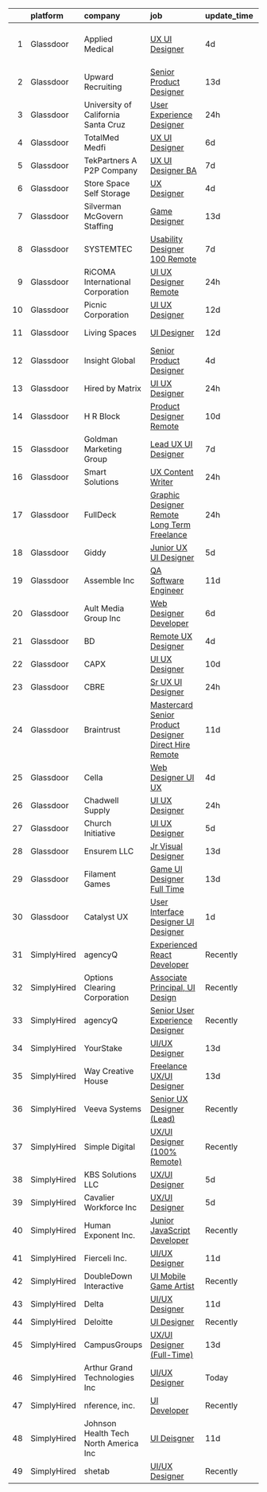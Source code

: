 

|    | platform    | company                               | job                                                                                                                                                                                                                                                                                                                                                                                                                                                                                                                                                                                                                                                                                                                                                                                                                                                                                                                                                                                                                                                                                                                                                                                                                                                                                                                                                                                                   | update_time   | location                   |
|---:|:------------|:--------------------------------------|:------------------------------------------------------------------------------------------------------------------------------------------------------------------------------------------------------------------------------------------------------------------------------------------------------------------------------------------------------------------------------------------------------------------------------------------------------------------------------------------------------------------------------------------------------------------------------------------------------------------------------------------------------------------------------------------------------------------------------------------------------------------------------------------------------------------------------------------------------------------------------------------------------------------------------------------------------------------------------------------------------------------------------------------------------------------------------------------------------------------------------------------------------------------------------------------------------------------------------------------------------------------------------------------------------------------------------------------------------------------------------------------------------|:--------------|:---------------------------|
|  1 | Glassdoor   | Applied Medical                       | [UX UI Designer](https://www.glassdoor.com/partner/jobListing.htm?pos=121&ao=1110586&s=58&guid=00000181d24a68b38fecedc48fc8cc40&src=GD_JOB_AD&t=SR&vt=w&ea=1&cs=1_cba8c682&cb=1657090501138&jobListingId=1007977674494&cpc=D2F1DE17EE1F43B9&jrtk=3-0-1g794kq6ojfmh801-1g794kq78ghrc800-8c0117d7f3eb2182--6NYlbfkN0BIC_5kcTbvtVm0sIRMvbKnENZ774lmUhEY4ff4HxBjcpgve5IKWy4GYjWVvscQ0_2xAmVFAfNzojdB2OFjMe-3sxSYiXeCTV3x_oBcYk8DXJ__XA0UNHVTdstSCnhgZdtScbAyiElF1hao5wDpCmrrYqEYpXN6Eqsc3cBN_BdYzXYEBgW7PfxKEuOKlIeOb7k54gvjAc3AwYAnAH5q3Ba6kUEZ9NN_OUrHt_S4c07sW0GDGM0X5pW-5BPLTojVdmGYut5FWlKdzHW2CzUKE3qQUzDYDSFEJGUsMsNaxkFZ3Xm1g33R809G4SSS2RN4FO8QteinKNCHGUPxcpSz8unDZZHrkIB7xQTXJ2nfiy27a0nL0K_ICDSkX18O0idl-8ycN2NkKADxhEvup9e10yGmqM14xch1vAOTQIpmtKuj8Z6KJjZ-WLc1PnkwvlDHWDC58cYiP-u7gzyvyzDDfQkUlnj-7m8RKzoL4uNuxZ6zJ7LaGI0uYNXwIqrxsIgX1po%3D)                                                                                                                                                                                                                                                                                                                                                                                                                                                                                                                                               | 4d            | Rancho Santa Margarita, CA |
|  2 | Glassdoor   | Upward Recruiting                     | [Senior Product Designer](https://www.glassdoor.com/partner/jobListing.htm?pos=127&ao=1110586&s=58&guid=00000181d24a68b38fecedc48fc8cc40&src=GD_JOB_AD&t=SR&vt=w&ea=1&cs=1_deef9263&cb=1657090501139&jobListingId=1007957335049&cpc=BAB9AA3F436D8911&jrtk=3-0-1g794kq6ojfmh801-1g794kq78ghrc800-d2f8c9a9109df5ad--6NYlbfkN0AidUSRNV9rRsvjB-hla2-M6noU9NQEWrNRu24BG_GTkgY11wtowUbLL5bfm0DhT02MCMjPxoKuMjMgu4_VLaKVclJEGZ-SSOaJg0ranhNOpehU7m9Qyp8df2g16TgdwsnEiqKVAmr3f2Al8a4IuHQm5RvICUrinAyNt0_vrPDXpO9tpPqywUhxCGjwodH_x_6n-sUfLkmNd2Xq96shIdCeSLH2AoUfBrB7rin2JeDbdn3ukAdOZK9PmrmdVkit6IX5hlYa5SsVoU-DGJh_h1kyU3x7HHdvCxNKUI5M-L4SotAKRv8qVCcoYpk9j5Egmm8fQC69Jtb1t9oXEITzVoU1lLcdRKgNg7GLgI03ZR2fymNKeBM43XQIWcsAIFR70K8tI-8ueW_PNPcaJFKMg0w2PlQM8Nu85mKTJaZzoW5ddA4nfDxMWh1I_49-DbJVxaDG3d1jU4Vdy7Ac3aeuSczmFFZwzdYg-nyVtZ_Yc0k-c5Xwhc4p7zU828hmo9i-vvc%3D)                                                                                                                                                                                                                                                                                                                                                                                                                                                                                                                                      | 13d           | Remote                     |
|  3 | Glassdoor   | University of California Santa Cruz   | [User Experience Designer](https://www.glassdoor.com/partner/jobListing.htm?pos=120&ao=1110586&s=58&guid=00000181d24a68b38fecedc48fc8cc40&src=GD_JOB_AD&t=SR&vt=w&cs=1_6bc5778b&cb=1657090501138&jobListingId=1007985524260&cpc=155EB9D5185558AF&jrtk=3-0-1g794kq6ojfmh801-1g794kq78ghrc800-9927f5298c5f04f7--6NYlbfkN0CMMrwQCTGqxDMwPsqy_tpyMCXYMRX0KWyeG_5gagirn_ch_t82F2TU66-soOaKcFPruJa75UV0J8wGUo3s5oz7jiMZrwqWYMKweBO3SvkhBZDzpyKlJh_pAWa3qI6_Uanc93qGRx8lr3Iju_xg0STCwwypQWaHN8wZ5ek8fmYbjMMK5AXKtD1aJFz1QtjGiZlYNhHTpGobl7Jj8b50bnOvPzvvzPd08vswL213r2EZ24b_Z0zbt3wMKPx20kuvv82UJKQOGa4wJGShvu2VsLWMgfj7Ec0XY2dSRG-1OPsrgteME5xUrWAQ5xHOklKik4CVLI2qQ7CMiB8l2FdTevej3QIrEUAihQklZEnRFD1crqc_S6hgAAZaoT3s0chj_qasCo-NvbyjSkLZMxUrdEt-PrnHSLpKCFBbTm3dnBh6BI1vgzhzfiUHUY8IGeF0BYtBS3dfZcVtGQ%3D%3D)                                                                                                                                                                                                                                                                                                                                                                                                                                                                                                                                                                                            | 24h           | Santa Cruz, CA             |
|  4 | Glassdoor   | TotalMed Medfi                        | [UX UI Designer](https://www.glassdoor.com/partner/jobListing.htm?pos=122&ao=1110586&s=58&guid=00000181d24a68b38fecedc48fc8cc40&src=GD_JOB_AD&t=SR&vt=w&ea=1&cs=1_b179ad15&cb=1657090501139&jobListingId=1007971019876&cpc=444700D72F2ECBCE&jrtk=3-0-1g794kq6ojfmh801-1g794kq78ghrc800-332daacb35f33b5f--6NYlbfkN0CAbsJB8bju6vp3YzCtcC1o6rQ0eFO1yXn-OHpoI-lP0FbhGo1vkKkLqKGddYwf9QOmZ8oadE7U52OoJBRq8PUudydTnUMS40PKdu3QYExmGGYE7f9GcqYabrKpng0_69P9YXPd3U26IQ7awkKhLscp2FL8E2xrFtVXhO2m2oxHYpR9efqd997AhbNa-y6ouY0HrkMSP08UDogos6Eh6gdw_-o8FoRiZt7bUkEuTSzZlgL9njyCylN66-4cj1T7qTa7dJhUwE_1SXnH8X6Be6TsB29Ol-kkuLdgG9PQ5zdu4bRLXvEGtIeVfvddTubzHednrGCSMPpL7JH0kA9Z94rxh4KgKpx40vy60bBAWaS2DNRrX9dGNMitCkEM_4Eyzax_GW9ARXGUMS7mUx9jbErigDUsqtzkAXQXI-re2FSc0wJHc4exGFnenuY9qhhnNxSI9xTkj4_UFmWGnKRKL1HJeegu1uSDh8MttZg-7RYZeBix73FStmFFl6kD4991yvA%3D)                                                                                                                                                                                                                                                                                                                                                                                                                                                                                                                                               | 6d            | Remote                     |
|  5 | Glassdoor   | TekPartners  A P2P Company            | [UX UI Designer   BA](https://www.glassdoor.com/partner/jobListing.htm?pos=114&ao=1110586&s=58&guid=00000181d24a68b38fecedc48fc8cc40&src=GD_JOB_AD&t=SR&vt=w&cs=1_d08b27f0&cb=1657090501137&jobListingId=1007969782438&cpc=5C70DC7FEE0D01B1&jrtk=3-0-1g794kq6ojfmh801-1g794kq78ghrc800-3c73c52c3c9d1282--6NYlbfkN0CHpOIvs3qZo8sagDiUAvu-_P6y0GixwKP-GGMf9GPFgSJVyD2MhSflgp2YKPjroEFJharFx8uLVFB6FoNwNTiC56gg-CLzh7V7-xSgojA3RqQ1CdeCQqEFFO7kWNppGryEwSOjrvYYRxq-WW_cxrMJy42NSXJL2ZCkvjUDKcbrMpEsJKGqVeC50F0HfFQSkk19BMy8YOme-V5oPXkAlJtdwi4dj1J1zwHTh71UfGBaJWLPI9zyQb1ZHju-rlDdJavB6ihXGbMKdtWg8cgI-BenXfkwccJYhmEvwt3ubNRLPCSIr7PnJwMXNDY3PcMMORvIvHijeApM9tyUOBRnLQQj1UilUv0J53gcUKtyY_Ijzwgfqzin0Rklei9c6HXhnwtjKYRB1cenPt6jPnaLugazDbI4KaAjV3rSzHxrJA6K-gbJF5HHGkoxVaitpkZwO_ysiNTnSedsm6xFaZweDrfg1MCsYd1MUCpmEG0JXeWWDQlS9ikCeXmvMduMemvqsKkURMLbvmF-nVzXNxfHO3NLOp9ld5qtcZeaNuEG5N5FCpRk0Q8TJDb1e6f8UP8JFwju0StHz47Fh-b2n4BmMDqtNRgat_Lvr1-YjMXA1ZYAT-h_9iVMZNIroiaylz4TwUxRaP4B-QTGDCvhNEQzcAKCM2gWPDH86HXB_BoK5hoPNTB8UmDAtPvvVVVfCX2qdNlBIvMfEKujpev0TypexW_MlyjMaQQywp2SWgOAICqkfPGzklNyWPCT_VroNCBQqvCRCtGozviYw3QopSk1nGFPNlhJE0bcXeCuz6vrMuhxKc75tNeOtEMlux09jek6ZiVD2JOIFL9QGv5nymfEzPEC_xGr4gxx_nLvjn0926a5PDPQFSW6DJjcMAvcItJ_tRg%3D)                                                                                                                                               | 7d            | Remote                     |
|  6 | Glassdoor   | Store Space Self Storage              | [UX Designer](https://www.glassdoor.com/partner/jobListing.htm?pos=115&ao=1110586&s=58&guid=00000181d24a68b38fecedc48fc8cc40&src=GD_JOB_AD&t=SR&vt=w&ea=1&cs=1_f12f332f&cb=1657090501138&jobListingId=1007977330789&cpc=AF02A54CD0F60729&jrtk=3-0-1g794kq6ojfmh801-1g794kq78ghrc800-212c481a13b17b52--6NYlbfkN0BFxqR-p7LLJSJ2TUJoGYyzGoLW3CoVn22hHDMnxLob4QfKKKmjbZ-EFtxGh_5dOuNeExx9vxLXUGizo5DBniebGxL1r_O7CiyNooHHy3vlDmjBSXoZyG-aX7eQepaG_BwIzVy8Ity1no8eVReNyvibVfvykFXgT3tTJ6UWEJvaSWMzjXBBLLos06qcBvO1HBMZXgmYueYrOTaQ6a7cDeD2ywsAVBx3O6RIk2AsqoAv-MpfIhWCKdHsw6yoj_UOP4ZKBgwEYZpGwaWBe2e2Ib_tYEbTyKGVHbU8oPKI_j21PoXYQnR9Sg-HQLYpAa8dCeJZPqQeZeDT-Qb7kLbcO7sVefLBmL5UA7t4gziiYQlC20__QF689Iw4EnkB1_UwjVsy9GnmpJgDzS2RygtdcbG0i0gkS9CkuFTowgWQRdFiMtpjq497EbqazqafXwAxaG_OA_wYfBz-q3oIrSBps7faZQuI-UcUEDN0JQvJoi-qO2w-Xx_WEQlat0VVBFN8z9c4g9JA71-AdsR7uhrO9KeK1aiUSyYv6CMDIEowrO026mXC4B5tKRS4ZlS5k7_dmHvKX7drdkju4689ElBI2xOYy2USPpSqoIcXjY24RzrlFg%3D%3D)                                                                                                                                                                                                                                                                                                                                                                                                                                    | 4d            | Remote                     |
|  7 | Glassdoor   | Silverman McGovern Staffing           | [Game Designer](https://www.glassdoor.com/partner/jobListing.htm?pos=112&ao=1110586&s=58&guid=00000181d24a68b38fecedc48fc8cc40&src=GD_JOB_AD&t=SR&vt=w&ea=1&cs=1_6d164eb5&cb=1657090501137&jobListingId=1007957290539&cpc=BFE8C4BF51BDD557&jrtk=3-0-1g794kq6ojfmh801-1g794kq78ghrc800-89b269772a073bc3--6NYlbfkN0Dwa6funn_zBmfmtIHdm8fVkKK5B_TJItnddu1qKbLcVKNtQnq6u1eV-3UF40GEJPcjT4xrmkgORxJTT1tfw2atO4f4SboBnuv-924LXl9FaKEVyMzdkNQJXntVqrwATgc5sSvVqsA5dDPSX4T3Onjywb--ej_SpUW57z4Uf5yfFSU75oWrDYCGzgFkIRaZ2LBs5_De5VQ3KczkEFAQvSg9i1M0JcmTpCNzG6HEtDml8ewPi7vUl6ZlCnT6GvsmxA6d0sH36OmZE2MXd94y84C-66HIEk6S7_AOODJnt-vTtE0OJHNpemtuBQ9Ba5NvcejHWBh53u0c_BiMVnsbF0oG1jygPaLKv3ON0h7BbNEjdTku-Vr2jo63xEVMsFxFcbnrfEXES99RAoXGz8h6neu2rKT7kEWDU6c5aHJS0KKVmjUfYssUjpfZWCMZ3bMiiNpd77qU0pkO_zl_dkyVNCbgonkzAzVyyIrPf8gHSpI4HneBovnF40LJ7ruRLswXH3U%3D)                                                                                                                                                                                                                                                                                                                                                                                                                                                                                                                                                | 13d           | Providence, RI             |
|  8 | Glassdoor   | SYSTEMTEC                             | [Usability Designer  100  Remote](https://www.glassdoor.com/partner/jobListing.htm?pos=108&ao=1110586&s=58&guid=00000181d24a68b38fecedc48fc8cc40&src=GD_JOB_AD&t=SR&vt=w&ea=1&cs=1_5c5d8aab&cb=1657090501137&jobListingId=1007968462140&cpc=1160948BCBA38B5B&jrtk=3-0-1g794kq6ojfmh801-1g794kq78ghrc800-43a64dd75996b5d8--6NYlbfkN0CNeHUGD7Ue-b3jekiDNDEjo8IY_lj4hSgB0hvmEtWZMBpDCaCGlbtOmcLf53Zw-H1Oje8HhXAn8kFjzwygBoOoZ8EpapSyvyXR-Ta2Utnch6IHyNQw18Y0IyhHBSc0QRINySbpznNxcvOLd3alSgQCsSUhNCMeQdAyjHhcaiS9WSmJ5xzeISMp3_EUf41PMW32eQD58p3-u08n6yai2gxOy-Vm53jzFzMy6dg-yJqEybKm7qDBu2FLSW5f7QpO-abAuFnZZFHhMx0XN_euxLJiZQYUMItxB-wXLC0Q7t-1cV-LdUg-XFihg1P04GyLe0TBTiul1keyw7anYQqUbjaDuHZixWD-lnnWxGp6_hPMQC5F8SwGHcM5AQI5-FSu4fQ2U-xVs77dVH_5ssCHW7xryG9WbVkUcnTn1crIx1iDoBTQt2IublvfFcTvOunkQq3gwi0WkB7quMN4bjm4NNnfCFMV72OlhUidMd7z2qizm8eI1hfTyOkVKcpGxK8-j99-Ym_C-YjrdVrg6vN2gwDf)                                                                                                                                                                                                                                                                                                                                                                                                                                                                                                            | 7d            | Remote                     |
|  9 | Glassdoor   | RiCOMA International Corporation      | [UI UX Designer  Remote ](https://www.glassdoor.com/partner/jobListing.htm?pos=105&ao=1110586&s=58&guid=00000181d24a68b38fecedc48fc8cc40&src=GD_JOB_AD&t=SR&vt=w&ea=1&cs=1_e8c13b93&cb=1657090501136&jobListingId=1007984920748&cpc=C891152315FA1AD8&jrtk=3-0-1g794kq6ojfmh801-1g794kq78ghrc800-dc2928b4a16af733--6NYlbfkN0DAwgduWqBP7ymGN-lTADpinz2i-23XbRAyg5ywqS-MDSdSZv42Efqfz62hB7LeuastXfJJ0EUMkc_m40At7Gngl5Ip-dihpo8QOAk_VsKU0xPOrLWdjOnNxQdZlZlSdkntJ47M66dPWJRD9ZsK43X3Gs9_pDYDPsMGXPEMloRvZLMxPAZF33-BYAcLMCutwKXqZxL2NtM04ODTtS03oXafwHxDyF4IuR50L3qZ81T5shxL8MN5ijmPhJspl1-EY9P5KV4c8nydixtEbcwJXej-h_ZqWSM2z4mwdieOrnsrtCIiZcXNerrENYjatqKaCg9BfVUmd3gLozKUbgnzLbSkO2jJO_5Bc9HJ85iMC4PtK2Sj_m5srn7wSeGb-pa4Yoxs0jnQBOscRLuN67IAz0YpifgRjGMULpppNFAreT8qCMIcPMxW7GvV63m_1b_Ovi5hRqXKoOivJgBwWO1rzfrhpyrw6AWkolnjwQVs_KflwafVpYjVf-QphFhxdnJJd7wnd5hIk27lOA%3D%3D)                                                                                                                                                                                                                                                                                                                                                                                                                                                                                                                        | 24h           | Remote                     |
| 10 | Glassdoor   | Picnic Corporation                    | [UI UX Designer](https://www.glassdoor.com/partner/jobListing.htm?pos=104&ao=1110586&s=58&guid=00000181d24a68b38fecedc48fc8cc40&src=GD_JOB_AD&t=SR&vt=w&cs=1_1e8102a8&cb=1657090501136&jobListingId=1007959855137&cpc=81AAE51C33FDE227&jrtk=3-0-1g794kq6ojfmh801-1g794kq78ghrc800-56d71957f64b4f26--6NYlbfkN0AZhccrYCUSJlZEde1UnGXnwlG1V9FU8luw-eezWnVYrwkZU9Nn3vDPLiBGdKfRfOKqHoH9lNromLxpJWxz1HCnkCbTKREXczUIw_WJJAFekORbwSnros2KrSQTa6eBeFZB4cuIIu-WAB3SvjdzxzFl2gZrXlqeow6F15u3zaXViiRXiPRmPKqvbum348EPulUblIaC0s5oIq-rDHGT6qEbk7qCgmlpACXaZjkQaauBu4UrLIugxG14AIU-JpDgb4zEeLNPXH5SG6BUXBA75mIjT5JUP81T8sv-aEnwxMwAcL2dZN52_VmKi2g6l9A5Q_Rq9BX_a0YN0YnCg9v3cCbxnri1IlWpov3ehgO1JZ1zcM8TC8V2WrQoKWo5dM2mf5zJBrU6FVsJ6oohHKu9w00lxInpFlVDU3ptLcuaNp0IV8kPepTm5cPC0T638rY3GgE%3D)                                                                                                                                                                                                                                                                                                                                                                                                                                                                                                                                                                                                                    | 12d           | Washington, DC             |
| 11 | Glassdoor   | Living Spaces                         | [UI Designer](https://www.glassdoor.com/partner/jobListing.htm?pos=116&ao=1110586&s=58&guid=00000181d24a68b38fecedc48fc8cc40&src=GD_JOB_AD&t=SR&vt=w&cs=1_23cef67b&cb=1657090501138&jobListingId=1007959995717&cpc=1D891ED3EFC3904E&jrtk=3-0-1g794kq6ojfmh801-1g794kq78ghrc800-785d0d09871f116a--6NYlbfkN0BCErBklGPwVdmEBWKJvGOx97ULaje17ViBys7QDBnJ36oFFJ4rVS9Av86F4bdEHgt1ndoW2mOMH60Egjhi6ztXgCDdvYEu4D4xSpAGWIwtQMcFo8woT1qEvNlJj307i95BZnZLujGiMrr3_E1Wt06Ma-oU6AbZA17QsKJKH6ev2xYVQcObenyLgkTtKTrHwA7zzxSXXXFzvN0ckrM2kqGKxhzLGHRw5uLfJyUdDugEnPHQ0QRvI9c8zJ-okeiEIvcGpjL4uOSoZwsakqKJ97dzgjkVEMmfvf3UCoIPtk7HItNkIgl-BOH2YlF9jvx_Az94tSmA9sFHtmy2SB_eXG9nBzNlXxBqvGF8iptXo0ZxKSCP0mxn0nIvBqK8Vjlar9xIkyu0es3qLRtbLmaOff_EgHZJKpvzis33zHOPokVCCvRlzPubnlXr9b2sqIsPnttS1FgfE_S4N5AtceoDpA1Lw2bIBnGDW-O0pHtZOjrt3hQM4HuaqwxnIxHBsuHL_ptRUb6PM0z7UVLzkNysPB_ILpq5-ymV9_muMy_osqeg1sCd5BbJeMWUEk18vwPksVw%3D)                                                                                                                                                                                                                                                                                                                                                                                                                                                                                       | 12d           | La Mirada, CA              |
| 12 | Glassdoor   | Insight Global                        | [Senior Product Designer](https://www.glassdoor.com/partner/jobListing.htm?pos=129&ao=1110586&s=58&guid=00000181d24a68b38fecedc48fc8cc40&src=GD_JOB_AD&t=SR&vt=w&ea=1&cs=1_403d49e1&cb=1657090501139&jobListingId=1007977617355&cpc=AC285F3A3ECA6BB0&jrtk=3-0-1g794kq6ojfmh801-1g794kq78ghrc800-9281db9a4c4157c1--6NYlbfkN0BKkHZu3wF05EeDimN_p6sYpKCMArvwa95YdH7UpkaBCrPfJYfKKujSsTaa748NZ06Sk4zpLW0u-Unf6Vz9W40jIugxeTP4JIWDZJqzPTY9IL3IbzwCdWluWN2UvPmlQXCDxiA89xUg5NS9d7LJFmr4AgJ4S30DXSwoGM5_Ae6KXYhj_QZDTfLU3Q6I-nOrS-55QouuMSXUYe_BknsB2NGeQiiwjneA41cfu-BkcZYggD7RQn6UqI--s6PUOT_9CPekVKkZNewujPtfHB1sAuWhh_1dmHxQoohpulzqSwgaZwranbS74h0BDy1CSOcsOiWLvg6HavExHwllePsqAR6kH1Wrt6h2zLD1dctPRpJ8npBKVBcN3XIuVcV2l7XbSQfbnevyGfWhW9irFZiumlnP26uLm_YD609texi-ho9-ieS2GEnZjbMHc9PiZ4_qqr5vRtrHtcpRfO4WZ5mwir-EOgDyAhD371EuK-TnxfxnakEyY6IiT5oJhhQkMWrQapWk2qJbAEqjyg%3D%3D)                                                                                                                                                                                                                                                                                                                                                                                                                                                                                                                        | 4d            | Remote                     |
| 13 | Glassdoor   | Hired by Matrix                       | [UI UX Designer](https://www.glassdoor.com/partner/jobListing.htm?pos=125&ao=1110586&s=58&guid=00000181d24a68b38fecedc48fc8cc40&src=GD_JOB_AD&t=SR&vt=w&ea=1&cs=1_0fd2c87f&cb=1657090501139&jobListingId=1007986043541&cpc=26740BCDE5E48596&jrtk=3-0-1g794kq6ojfmh801-1g794kq78ghrc800-f20d6aa0e051c45f--6NYlbfkN0Ay3KKNjEjIQLzYNrflX5rgo4dHizqVuZJtpWFnF4V68qZX4QnNMBMN-2REr4LWw1EUsf5r01C9TczGCpg0x0SYmULDbRUglG8EfeRtnWUlYDFcgWK3LwjthDDa8sFyjjHdbjamhTOhVNcOq_EuFbbq7ZZZAtftayj4x9siKIYpnCw8gTKUzS6rQjcDEpUIduDdL860--WcSykK2VaZI__C3lj-o71Sbhyy9iW4wwb8wJpS04YzbVgFdeSj-Io3kGKSRWeXl5oStvf7JecbwX96V7RcobqIK0QYxtGs9aYGqJeiOVF0HCuTFLidOUjeN2i5gwohkY6mxzok_xAagHoVr_ibHt9kJCVOvVxL06EE63IopeliQCtE4rFRn4QMPWUJCMq-yteYbGV7a5R5EpYfQuAfM53Khd6NENzLpOKWME1zFQuJuoFlr8rkR1g378MwnyM3UDn2z9p_YtLVys3DTKbnwsw4hwALU0rLccCzbFA_pidCNNcMpr82gO2qlKo5R5DmJ5AFu9ESPJ1CEHkehg90hq1oG6HQn4P5NuFBNQ-eko3KLEC1dxGTF2wvE34rBMB9gtoHEZ8xR2RFP-8IAcVO9vaAkaPzaIs0K-2usSMhX8rDiTWSQl7jTHKGrR7QOlvBfvYpqfh651k0EJABBziFsJ0dlWWG6pJWWWUshKZTyefzRUVFWD3qdsHHn5w5HdBuz92bBX3d-tDyfaHhwLdHBUlQTmrKrWHW4__3RF9QS64Y0qy2Jwuj26Ce-Im52v5MVkfJee-0SiL9qYO-Ki0b_-yb__ALvq-91gzs1P7VCq_2SQzTQbbkLfdZs2BpxaSf5N_IthkbBoVfBIRwj3jQL4ldH2mXfQVkXlSBpw6kTJwtkMufgAYJ3UTyuBu4E0CvvN2N_GuD91LSeY-aD3IOMfYuOppvoQhElC5SYwIi4dfGo2lRAtcQfLd3WbI5g3ygEIVohm3NSp-99IXIIvwPbaOqEwMUFLqciMJvp-Rmlk8WtdhQLYL-myO37V0xNyJxXJzOXg%3D%3D) | 24h           | Parsippany, NJ             |
| 14 | Glassdoor   | H R Block                             | [Product Designer   Remote](https://www.glassdoor.com/partner/jobListing.htm?pos=119&ao=1110586&s=58&guid=00000181d24a68b38fecedc48fc8cc40&src=GD_JOB_AD&t=SR&vt=w&cs=1_9e8294ed&cb=1657090501138&jobListingId=1007963513379&cpc=A0637F14311B9419&jrtk=3-0-1g794kq6ojfmh801-1g794kq78ghrc800-9835024ccb1a2828--6NYlbfkN0AmRM9TLIWujWtyM10GxzqDwJeak_1D0spxSJxSFCj5FL6e2eRrgA2xD1fYB9P3zjF-L9aP6J6cidJS-FOQGvFJCw3bYZ65App2cqcd9fd3VHroDBnYI1iEqr2I6DFXvfOFp7_w0Zl-rN3nxXPdfGyjovdBrIMmJNdxRmWJawMVSm-A0e3ZEvoh0x8CyJfO0H1yjaIQI8iqEVpFnGy9uBXanr5P-eItI0OaCXp8YStasKP-lxuhJ6uGolDwLFu_B_qT385ur7Hk0B59SGr7q4OKRjPOnAVVdbkqhg9q5TcwS5ULv89FvY8F-1PY_Yuf8atmbpArHCLt3UsZMAMrdpbWxPZblh4khveIYPuLJsHciissjBUCqdd6bkVdldbLpovs-kpPbfIi_jKYB3lf6s05SZldESx0BRg9_ThjA37nzOXWmXAt4rvTE4X75y-htzrzr2Rwqzc1FylnkYnQ8SkGy0cKHxMfaKAcse2mv_3lNGtGR5ZRiLz9y7-6dBGjwBGA19nnSSTjkKp7lWHDQPR4kaFapsa5IDI%3D)                                                                                                                                                                                                                                                                                                                                                                                                                                                                                                         | 10d           | Kansas City, MO            |
| 15 | Glassdoor   | Goldman Marketing Group               | [Lead UX UI Designer](https://www.glassdoor.com/partner/jobListing.htm?pos=113&ao=1110586&s=58&guid=00000181d24a68b38fecedc48fc8cc40&src=GD_JOB_AD&t=SR&vt=w&ea=1&cs=1_79af9b6a&cb=1657090501137&jobListingId=1007968694169&cpc=C5F9C09AE97B3D2F&jrtk=3-0-1g794kq6ojfmh801-1g794kq78ghrc800-ed39e5cb66d0579b--6NYlbfkN0B1w8muV8A9cvDTzqoyr_MWtTsRMujq0huF_5gRApYs43I5VFbGWaYrifpeMpIJ-I6Tf1hQAemMJDUahITFIcNcKrZJhEFta5i1UuaYYtfJoGbWYn-cgbjdRpbPJdCOm3haoNo9LxXBRYSw28PE1w5k3DnpU_alh7FgIUjBkwVbK2CEP1qvjt96GCSFxuasirwL3DXJIbmYcyjHPfzH0O5ab9RfwYOHWRy-cRQ3j76Mobi6Kw_DzOrAUlFhT2jiSYjIkG9rnu1w111f2Myb6QMmODpO6CwUZNnWtSD5DoJcvig7EXYqiKHEZK1A70uxLKOc2tY0uekPELongowwKWFNXdkuX5wc-XrdkdhbZ4FJN9GOQzgaWtU9y7RaYlMCUy6c0dkOnDKIDzKTcZZzhO9nSPXvcmzPQfAEtKm0LlxWpv9Uo2lB9UM9aiEkIjh2Hs6PgXQrECS_bGmr29F0T4VwJnCEQi4_OLSz7Ji_kLw9trrFom--nV6530kMk7uV1ow%3D)                                                                                                                                                                                                                                                                                                                                                                                                                                                                                                                                          | 7d            | Remote                     |
| 16 | Glassdoor   | Smart Solutions                       | [UX Content Writer](https://www.glassdoor.com/partner/jobListing.htm?pos=123&ao=1110586&s=58&guid=00000181d24a68b38fecedc48fc8cc40&src=GD_JOB_AD&t=SR&vt=w&ea=1&cs=1_361a7f1e&cb=1657090501139&jobListingId=1007985303688&cpc=E521981D00147CE2&jrtk=3-0-1g794kq6ojfmh801-1g794kq78ghrc800-6c74c9860330bfab--6NYlbfkN0BH9T6U-_vSfchgrYHLARkcfiHI5fvIyVtlewxL6U1gJ0K1aXlbJyoCiYhH9XVwN134Iw6JYW1xQWRzcdv4E78JPWPam2yOuDDTM8uFfZFU_hCjhEBsy_GNaplGa-86AETz0yr0vjsYq2ZkUf4yguQa-kqdKuPZiNfT_tfrda9hwQ09h-Ms9jo8BDc3GhqRUTUlhtLu_SJZnq86NhH-ck9DmOaohMK8MBsSPjTNevgt6bFFW2GJr0P5CCMEqc1N8zy9YHp5gqdPOEdJWK75ICo9C-dH5SW5R02ijJqux1IePV96Gho1NPDIAh7B_kc28QV3Yl_T4J4-OdD6_FtZgjRrA-YJ7YdjI1rWr1_SYt1awjuCK2q4CyXtWdyKe1WxJ95pb9rt7PcvskVhGUpnOqqLXivVk-wsKOkTPRbV47M1VF5cBVelg6WvJGNQKmRWtCkNq3uMcZiejGQUKmoyhMTalzP_Q8Few0EB1PAnpNWvjUyrzIs466fX2ZOIaDSTdQmK3Fxl2wCbqA%3D%3D)                                                                                                                                                                                                                                                                                                                                                                                                                                                                                                                              | 24h           | Remote                     |
| 17 | Glassdoor   | FullDeck                              | [Graphic Designer  Remote Long Term Freelance](https://www.glassdoor.com/partner/jobListing.htm?pos=106&ao=1110586&s=58&guid=00000181d24a68b38fecedc48fc8cc40&src=GD_JOB_AD&t=SR&vt=w&cs=1_412336c0&cb=1657090501136&jobListingId=1007985524257&cpc=0F120DD93C91FC85&jrtk=3-0-1g794kq6ojfmh801-1g794kq78ghrc800-ec5815ab69487466--6NYlbfkN0AyLYn6e4nOsln60gailr5YF6DJD2ie_1ebCPdPTsHIrVzbdEm4_QsKTicBcCO4vXS6EqSwXEPklQtHpFFvAFNOT4PjzDenJ-RzohhW08CnLvjZyVotIXi_QmJgd5eJxnHEYOiOPB40AHUU7_iqX68R8mS1y29mejBPAVQocaesjg5nh7nM2b6JzDrPhJXHXnqeV1RZ4isdJEKxQsBcBru9zDdgQT_zuLbW0exfqnQ83V0UBmB3iEDR0dmUzvCbQrz14Fk_MH3bdIUPn940OXyOtBdxgH7kAtRIkNaXsmtKGevxqICBGgJcOSN1Z1PZ0pIIyIovqFUpJvrZeiwK1yV4nzJgR6DgT35zJUKLXv9N_aqoGDOOt9U1MNuhVyGwJ-iooq6Qd3DwH0e1l2w86ZzK9pzcDeREx1XFZE-u0ssDAnwDIE23ComHL5qkx-x_5CakSiIAHvpwOITz9GZlA2a0oL8_JJRbmOQ%3D)                                                                                                                                                                                                                                                                                                                                                                                                                                                                                                                                                      | 24h           | Los Angeles, CA            |
| 18 | Glassdoor   | Giddy                                 | [Junior UX UI Designer](https://www.glassdoor.com/partner/jobListing.htm?pos=111&ao=1110586&s=58&guid=00000181d24a68b38fecedc48fc8cc40&src=GD_JOB_AD&t=SR&vt=w&ea=1&cs=1_e961c113&cb=1657090501137&jobListingId=1007974416848&cpc=A8EA696C92E7776B&jrtk=3-0-1g794kq6ojfmh801-1g794kq78ghrc800-37bef5c72a8bb29e--6NYlbfkN0Cd5ZvLdai7cR0fypH5_WiGezUQesq24dbKuF0ly35ya5O8NkFj-qrj8XZyDksVYBFPi_n_eZVQdNqys6-ufGkme5U0mHjLoNCIGy5tKdpSldeK6Go227e9-x-9F5fOrRO6dNEhYIFrR0VzmZG6K2cQQy5ahzthntg1IFxfrDsFIsjYWARHQx30jxQVeeoH4QpWtoyfqtv7jpNflGKPqnJ2qKyHulmDLrFSJ7Rcf5pNx9nccPUDjfhYSQ30-sU5pjKBH8-WZ3TIaEB7jy9B5Id4tu_zG0l5dKjMv8rvVJRfbhX9kdLYy-cw2RnIKrOpqPrmJY8BVp3KpmGud4cooUlJdlIhCIMvGkxTAS6VCKmJT5kmtjxcYdilooZTYZYXWmrwNFC-yQ7xgqyWnqICyIFeqOnOjOxVGflzn_w4ARXdXCs3EoVSsg7RopQ9rzdJ_asUjKqu-vqI_NShvGEyyYAL9ZxXBLaDL1LSKZVvemhy4d0A17G_hfbiab9L4RZxWYBqy1_XpkriZg%3D%3D)                                                                                                                                                                                                                                                                                                                                                                                                                                                                                                                          | 5d            | Austin, TX                 |
| 19 | Glassdoor   | Assemble Inc                          | [QA Software Engineer](https://www.glassdoor.com/partner/jobListing.htm?pos=128&ao=1110586&s=58&guid=00000181d24a68b38fecedc48fc8cc40&src=GD_JOB_AD&t=SR&vt=w&ea=1&cs=1_94e7f648&cb=1657090501139&jobListingId=1007962529994&cpc=654405A9B1E0A9F5&jrtk=3-0-1g794kq6ojfmh801-1g794kq78ghrc800-a4e371bee08fc171--6NYlbfkN0Bf4HWTkx87q-HwkbIVypr9s-vSVXBvvri78Q-kJvcnAq_7tstaVtr3bLwhyE70SA-mKvXQIfEVwFK1hst6MtWVFn2S6czKA2pozy6Uis-2jorsnghjAce-qW0-_MspRjtiyXH4g0qLKy2oH6jwnkkChgEZx3ubiWpIMptLF9Sx9Eb4vGxsVqAWArxPo11OZiXh4pcBrHaFMuYJ3l7GpPgFrYXH6Wy9IC13scG8mJekhtzDb66zcd2ohOVItkFZeFgNfHgUwnFRxBqNDD9i7xS373QhmXI-1Na9ysdHjQBbP6hNzdNadEBC28jcMBebD_6ihym3QucRXE5pHC8zd6QMTmnmdJmNd7M-JG_JEjbYhkUSbV_Gmj1V-q0kWW6S841WTyrNCx1XEcs5p-kj7KLjKVWJG2fJmtAL9Fq4tyvJYXH60J-tXR_6AsKbLClslPzCIkMORbT2VGKflHCJl36Kzdm-sEmH5scsCkleM8ZsQfwqdFeECZbrVabM9h5kNZc%3D)                                                                                                                                                                                                                                                                                                                                                                                                                                                                                                                                         | 11d           | Remote                     |
| 20 | Glassdoor   | Ault Media Group  Inc                 | [Web Designer Developer](https://www.glassdoor.com/partner/jobListing.htm?pos=126&ao=1110586&s=58&guid=00000181d24a68b38fecedc48fc8cc40&src=GD_JOB_AD&t=SR&vt=w&ea=1&cs=1_bd0a74e7&cb=1657090501139&jobListingId=1007971209437&cpc=1CBFC3E34E2A31FF&jrtk=3-0-1g794kq6ojfmh801-1g794kq78ghrc800-15d0024a41076919--6NYlbfkN0DWtRa9NJfjQIs4MWRRqD4F41esfMsK79cV24t80VXfzUKS46AXk09jx4YiJuz60CB9eaJIJ84EIGjfY63FMWHNwYVpioUX5sT8ZtAev9yfSuAU7ZN8eLktaO8qeWLBMjE3Gx2XRNOQgYLafgNRvlOz8zSfKLO9_nVU5y_8xVz1BAX2G-xhBUGsWfrNYmz2X7PsZui7S7XAw8m-1EfskFtnhro21k_qkbeNPhvbAviCrscO2AQxlNkDBJTxKq9KA1ggdK1iVzgX-koVHl-lfKTiHRpormkAfpjC-KoflpaLegUiC_obnKjJE9QI-A4eBntexZlYKLYfSHydVcCLz3lz5-Btxu3kH3grDrCTOuWBPT1PCYG2dFbSUjjUTsM2emspmOfZXZ93DVo0BtIh2YCgTBPpPv60X3rDgZHufSaiUFuPCWAOuLcSr20bQvqgH2lK-C_ujA9UWLRjNISzQZ8-L5HgRcj712fmKbF_KyUscXRRrnbrW6xfTtuZcw3mZXw%3D)                                                                                                                                                                                                                                                                                                                                                                                                                                                                                                                                       | 6d            | Remote                     |
| 21 | Glassdoor   | BD                                    | [Remote UX Designer](https://www.glassdoor.com/partner/jobListing.htm?pos=118&ao=1110586&s=58&guid=00000181d24a68b38fecedc48fc8cc40&src=GD_JOB_AD&t=SR&vt=w&cs=1_b1113b89&cb=1657090501138&jobListingId=1007977504263&cpc=6BF42D0955AE9A34&jrtk=3-0-1g794kq6ojfmh801-1g794kq78ghrc800-b90078eb66079d10--6NYlbfkN0AcHUfBj75b90Qw44TzDqe4EiDYSSbl4s0FdO1ZkyjPzosLp2ytk1sffb7nvvNiqhh-bueLdALHNdHKrbFdnIJjC6o72aeEMKx_vN3ErgzzC-q6ClUoe1L7mGK4Y1YSyVVIhCSdIZNXVg6DW02HPcLKTXS2k0iT1dzMwrORDw3dr7YS98HFirIQJinBOPxQn01xW5IoqW4Drh8HKGwdryDrQ-NoG_Pl-tbZfYxpLPoj6qWwf21eR5qh-aHY30Wz3B1a4t1-TtopkuzHpmyAGEFkPcexR90RnE7xe7jZRm7K8LmnjiLfQLeGq1b1UcbXkiICA9mq3BB5RWwiqPk1Vq3z3-ngCPsHK38RCHcs0IiMtUsyNOakP8kZiKMXSrJaM6uahQ2UJGIvWPmfJBpBrJXUZBYdGSRiLlRjJzvbyhnroPuD4ZUmFJ19Zy44lnad8gPL6Lmds5aYZV3prxxgUA84du4XK_PnpX2TKlw9boScxdMrTv3j67c5NSg_kYYZjZBfffKxhG4TGPcyysYFz0pr0O4IMJFUDzuNxkaVwZZO8dre7NrQm4bWsKYHpcgJi33NUlT8CBcm9RNVzOxKH7wp9X2afyUsfNg%3D)                                                                                                                                                                                                                                                                                                                                                                                                                                                | 4d            | San Diego, CA              |
| 22 | Glassdoor   | CAPX                                  | [UI UX Designer](https://www.glassdoor.com/partner/jobListing.htm?pos=109&ao=1110586&s=58&guid=00000181d24a68b38fecedc48fc8cc40&src=GD_JOB_AD&t=SR&vt=w&ea=1&cs=1_95af624a&cb=1657090501137&jobListingId=1007963610137&cpc=B076152010A3B66C&jrtk=3-0-1g794kq6ojfmh801-1g794kq78ghrc800-3741b7e48eebc2b5--6NYlbfkN0AZiaPZyccuKjlre0e0RaBFeO48J0QExrO5hcuLctOVaEe4jn3sP_uCDkaJ9aMXDjdBLKv55yOmKCyVPjr64NWcjimX-JGM6hSxiWprJdTi6_vLk6x8y4UFdT-cZBn9EMAq75NuovSqtyefscW1QU40hllgczFlJTQYkIma-Pjks_lZlRjBr57U-1_Y-cj3VPVW7tHeyKFMlMyRCu5ujei0BseNCJ0NpNJxR97IpOBOfGjrE8KG1TNY3AnoPqWLL1wSVWhD_CN3Pc_J72INEaScv-zX8wP1xMRq17W1jvYTSpPP0D0FVEHa3Sxo5IB-9OIdq244ZxFqFNXtAOMzYQiwFjgsRWnliCBmqG8wRHS0wvyxMIpOKuKb1rB4Z3Glkxog9d38ZmKHsDCHo_2zLQ_ZNwzbOodQojnjYfyc6Wxk4ia6L7p1ISMlHJHI6UiCWnqol97t2WaLdSJSTYbvP4mStZpAttpF_E7TqtdYX2Uzcv42Kikkovab)                                                                                                                                                                                                                                                                                                                                                                                                                                                                                                                                                             | 10d           | Remote                     |
| 23 | Glassdoor   | CBRE                                  | [Sr UX UI Designer](https://www.glassdoor.com/partner/jobListing.htm?pos=101&ao=1110586&s=58&guid=00000181d24a68b38fecedc48fc8cc40&src=GD_JOB_AD&t=SR&vt=w&cs=1_b87f4146&cb=1657090501135&jobListingId=1007985106806&cpc=BE35796875A68D35&jrtk=3-0-1g794kq6ojfmh801-1g794kq78ghrc800-d90ecb164ba9ce93--6NYlbfkN0DIfMLMH5eMFB6047IPcht0g7S-IdG15S1-7iIlPnvpazMqI57TbRLHYiq67D4XJfUR5QzgoaHchVLw-eKs1pM6tu8KTYbYXCnCd93eXxAfks6xyzTJbAIFEkK4BGO_UB8w5yjev69LWMDzaAAZcDUTJvv33hkD-fIDjkv74Vx1ov0BHsgTQ11CH5bEvt7TWtmWBobPz7qzhdunL7PN7n-uSccTkllxzy_8ZzBTWXDve0oFbOCxpvlF8KprPdVn4Q6ZoqLq3hKEfIwVEsUziHpNMuthqQJ-ZNB12mF9z2OTvSNmrLgKgZT-ueLfnswPLpprLjLA7g61YIqw3sSY85v-VSjMffAouSxcGutuVHBpJWoohHvHjnAR86xCnqVUz9TpTRC3f5-xD7OJrwTbn6ImuxSsSbfsVCGuWdhaYcDNdIUcJv_zuDBdGfHdO3JfH_Lu2eVIdgWy-qdbzA5rP9SZKooNsXhG3YaNinMNk2JOIs4yi3TGZdDCYElBp_8AUwv-9SEI4Z_ptRRxDh-WvpLacTvd9RlQp20%3D)                                                                                                                                                                                                                                                                                                                                                                                                                                                                                                                 | 24h           | Remote                     |
| 24 | Glassdoor   | Braintrust                            | [Mastercard   Senior Product Designer   Direct Hire  Remote ](https://www.glassdoor.com/partner/jobListing.htm?pos=130&ao=1110586&s=58&guid=00000181d24a68b38fecedc48fc8cc40&src=GD_JOB_AD&t=SR&vt=w&ea=1&cs=1_fd833948&cb=1657090501139&jobListingId=1007962521200&cpc=F41FEAB56D215062&jrtk=3-0-1g794kq6ojfmh801-1g794kq78ghrc800-1c7706d99f5fdcfc--6NYlbfkN0AL3dVr72y2kzw2kaN2Ho5i09lACUMjYeOySpm2U6Kfan0Q5GkZVGCHxlsApy2F535UBB8JsQADT2cxn6c6ys3a_igym0vo1opgx6HoZc3t_it10UW0FlzQdHPEubPC_C3uuxT088RrAdAqwEooArE7ldOLid6WhZHWHRigA696AamWTN4PfRM2hCFigiigcrbB5x3Mj-70Aqz3pY6_Y84Z312sRsVwJ5yVJ7nkoayBk-TbQZwTyIP5Yguz2f0BXiDP-spnV3jRuTeZhX-UECcfR8C4LYaSEgqdPTvlFOPX9MbyYm4WQLE2F8UvY6Jj6tYdkOPnOKydCOxZZsDnHAwV8CSlnummCEOSglat6nASSm_oDzSXavCd4zqHU9bE6D5ukSHKDlF-Pu8QkvJBA_5hSWDt0CuFPVJQi2SekQx4Sl_uA52JuKcSTbZSOQfNacu2cfxViEYebjuUR3k7paOvCRJS7QIdm-pdnnBwK2xfxYcKIUkhk1Ip--An8tWChjcY0q_bqXMl8jucbY0ip1Iz8SMVGsJYsIiFhTR56I8QfAi8Nilyf_58VkQ_O5hjil7cNOyrFi4i-H6E0c6OMg_Yy8G6KIiS4zjXRyVbjujA3ImMxB4G4aiGwA8gFYKsUdnLLlem-aal4vnU7xJzVqyQi3axj-yvMg47tnvbVu2BfJJ2hMeSB7_q6m8mrTrdrXOfzpst_L8dXsjX_iKIIJ6ErxEnRiovX7p6nHAxF2FzhBu5mnkcmGpO)                                                                                                                                                                                                                                                | 11d           | San Francisco, CA          |
| 25 | Glassdoor   | Cella                                 | [Web Designer  UI UX ](https://www.glassdoor.com/partner/jobListing.htm?pos=124&ao=1110586&s=58&guid=00000181d24a68b38fecedc48fc8cc40&src=GD_JOB_AD&t=SR&vt=w&cs=1_e222f3b4&cb=1657090501139&jobListingId=1007976225973&cpc=F41FEAB56D215062&jrtk=3-0-1g794kq6ojfmh801-1g794kq78ghrc800-4efd2141e39a373e--6NYlbfkN0ABL5jwqrJX8j4-zsE1pdctockIOMh3bUiDojLxDHSgfnyfdrl215GIT9Vdrv6w9UkqaUnU_9MH8C2j_hFAXA_3a4aVS5Uq_hR6F4ak-eK-fikU9juSkNX-UX3bPGghud7CZ6Hx1Q2e1ULcLH0M5aummyK-Ok6-06XTRu6yBN89KHyYSaJsAbYAh83Q9Y4Ai_CAHMAwQhEc9-IxDPShr9BXGrR25WpTNH79Ynv6AzqG5ypSbTn7It_Vi-nmxqAQT1VH0XcdvIicuPT-7rf5HCZg2fJuMPrL-vfFYm4ah_IdSFTOE_iUIjs04MVgKs52Bwqt5oQN8gUA932QeQIr1CX5okBK7x1ak7qVveUq586e4gkEwvzJScf2lwcxolpKb7P-opjxiv0qjv-yySgYfwtZ8VI47XD9r5a0c_4sGfUpcOyDQoy0EZvU37HaWWM_jl0Gf-zEOLt45DcW_dw_eBgxV3IjcCrDnFil0nQxiBhNOCyS_28xmQzyETJ7OvsjF31pryH14AmQQCiTIS6sF66k57qqnY0wkqD-sqsVmULAf_OTnDA0ogvJRvZkDqhvb5QhKziKODPS8hAM8ZLGMlAKu-QJ67h3_gcKoeYNROQIt8_MqBnV-OCZxoPjNhyusWrKNKh9As5rfWIy5rWsK7Ln81Qc9JuRn1g1FdnAFC0FTkeyXFI2ANO_r27ByMnCLPqDRJtV0VuU9-bQB7skWYWG1dUC1gaDjq3Cn1kS28TqxpQQFot_Zk5i)                                                                                                                                                                                                                                                                                            | 4d            | Boston, MA                 |
| 26 | Glassdoor   | Chadwell Supply                       | [UI UX Designer](https://www.glassdoor.com/partner/jobListing.htm?pos=103&ao=1110586&s=58&guid=00000181d24a68b38fecedc48fc8cc40&src=GD_JOB_AD&t=SR&vt=w&ea=1&cs=1_975aff21&cb=1657090501136&jobListingId=1007985773291&cpc=F2E91DB1AE7076E1&jrtk=3-0-1g794kq6ojfmh801-1g794kq78ghrc800-345f1c32feb77326--6NYlbfkN0A7hBXzsdRqctFxVR-nR18ETFWiF-Vc9YCzVbdqLfWy5onrdVgeVLDCsCLDSYYzjsfoQYWiIMBKKEA-c0d6j5B8B_Td8dmvM26wg7Sm20j4V9TX6gwo-BMk5JiirS02K3xPP7jjmZ516HhRizJTX0pEhse_aQc2CXmlNTvYbqqDRfGsARVuCGb_NexYTAVzaf1thFhZ1B9t8nA4ZHHMiaIBmCGq5AonOTHw_F6Xgz5Gz1Q67g-T-LZCJV6ejaBs3Hx1J4q3UdKBvCqvKoRzFXQ4ctIx_nLORgaVvXOAbe5ptK-jD_8ibFkYOtPi_4YBjwh_UTTutB8H_1_N1H_2pbl_x0Rf-lVop-V2eNwGEQ1aFbav7ze406vCKr6sbWvBRuoTnty9odjWxVa1UZu8YVTlzLR-MZrb1L7lcruMnuBaNyg3nQRAjvrPU8XSxTL-BRpI2UpcJ0UAjHj4IPXkn7wZEHpsrmdUbRh-aJ5at4n3B5u2M4HjWcP6rnxWeugDP-0zZPFStUDU1e7QIp6vi0Lqa8eNT1VrLOc%3D)                                                                                                                                                                                                                                                                                                                                                                                                                                                                                                               | 24h           | Tampa, FL                  |
| 27 | Glassdoor   | Church Initiative                     | [UI UX Designer](https://www.glassdoor.com/partner/jobListing.htm?pos=102&ao=1110586&s=58&guid=00000181d24a68b38fecedc48fc8cc40&src=GD_JOB_AD&t=SR&vt=w&ea=1&cs=1_8993ede4&cb=1657090501136&jobListingId=1007973088819&cpc=B076152010A3B66C&jrtk=3-0-1g794kq6ojfmh801-1g794kq78ghrc800-d4520361eac4d9f1--6NYlbfkN0C9f_2arVLE-Rd4kzKEfGSPmRzcdOMQdotxSY0xbVeqZZrKqQzlNVP578Pkodo6bdQ_yJAQR5j6f5oQHEOrxnYpeAB9vneFtjkymp7TdaH1bZfKj4mHoRnrH2NtnyQXLPWwwgTB67996rAPmWiOOi7v1NpH_vSnFXmsSFtBUkKOresuHMmpqjUgOUWJvAQvVXAG7YLrOSWr29EyF-nZwEvWd4-z6ogdYbNLM2_WHpOO5Vrxdl0ooZp-yjIdXIP8gBAPt53NM_6reG0IZa--wdERxlmwO2tc2zoD9e2cHHl26xm77xAybAB1zo7dExdF9icsCq8riY4fnhyeWkAuUC4PeM6ub4VTAqoiRIto2EulxQbIOoXc-UfPYGl67h9LJxRiblzIhQP_s9Y_1LYP8LfYcMps8-dQPl_natPODtEs2-XtQGvVrVVodxSyqsYx-Bt13gHeMI26T53RkFmzdbKbXopifvm1dev8cV0UNLgDWw0gLGFUO_X2)                                                                                                                                                                                                                                                                                                                                                                                                                                                                                                                                                             | 5d            | Remote                     |
| 28 | Glassdoor   | Ensurem LLC                           | [Jr Visual Designer](https://www.glassdoor.com/partner/jobListing.htm?pos=117&ao=1110586&s=58&guid=00000181d24a68b38fecedc48fc8cc40&src=GD_JOB_AD&t=SR&vt=w&ea=1&cs=1_d2e78495&cb=1657090501138&jobListingId=1007956636868&cpc=AF02A54CD0F60729&jrtk=3-0-1g794kq6ojfmh801-1g794kq78ghrc800-6ed5b5f700c444e2--6NYlbfkN0DzaDHVbxJ-LJZej0v9fk4K-FwNocoxjQ_zxp68kPBvctOBIAfBBfY8TTgp-vkQ-92ZLKeLyv1UpXDT9hgTSCR4m-aym0K5QkTslcJbRPE4Dq1aUhBiyg5QUniI3enYsJn1rgZBNyiVeoqIL_MqhaTSlwgvg24fbuPNlvKlsd4hN1ikplXo1gNbV5HC9roUpLbsBjrvxilqgcg0LhdGXvqzOSRtzdPhcrJ9fZEpZMUhRnul4xblKOhX2jaNFWrRxqem6dH7opobWoSVWbWH7gAoEWiRGyX4MBduHOKutradRBkDMu91ZrynkqGS-qEqjvB5_BUJR8lfj5yc-havo0X-mF_EbIWjOK6ZuGM4dpjfJVEH9F6Pk06Df--zlIbHLNLxxBfN03QaGg8z-1lJ3_1w_EecumYQeXeGch35ddc7jDfL8254vdmW7UelhWbCk2THphl9MZUdiQVM-DtvTNS8JEcJy6NbChkyri7XMbT5sSiIegYaG0EHUfvUZlq49JI%3D)                                                                                                                                                                                                                                                                                                                                                                                                                                                                                                                                           | 13d           | Largo, FL                  |
| 29 | Glassdoor   | Filament Games                        | [Game UI Designer   Full Time](https://www.glassdoor.com/partner/jobListing.htm?pos=110&ao=1110586&s=58&guid=00000181d24a68b38fecedc48fc8cc40&src=GD_JOB_AD&t=SR&vt=w&ea=1&cs=1_a0cb7f32&cb=1657090501137&jobListingId=1007956964808&cpc=BBD63848FB84346C&jrtk=3-0-1g794kq6ojfmh801-1g794kq78ghrc800-4cb49892fb7fcc95--6NYlbfkN0CIHMGocNKd5hoXLwwKXhS247lQakt22NtwViB8HW65UO_fRUkh-j7Og1M8k5VNV9qYPiHtjiCoY_O-c9otiDtR9LNNKFnoF5Wicp50DmFLbTl-GMUESfQFvHm4qb9t0MWvEWUxc542U7m8IAjIlC0QIQeu1griOijYGId8il01kB8D3wwdT0JX93Otc704GOhhJj6NGAiyIJSYcqkAP4a3vaHkGUmIuHP-09Rm6hDEs9EVCVhaBc3YxeRqEn-0GwSWQW6qV6ZnI0uRjs5YsY1k98JJoROSBb9ymcFq1ep8gksJ3fx4_4TafxybhbPWKT-d_JZyhxC_vNK5lzvhzF-lMs6UjrURTqXnoi3DG4Sblc3IJVpHBEiITon14UPbXZTF1gIpRoGpQLO0e3PoCtDArAvazXqtYfO2XGPolDFdc-umNgf336nTu7sagAvjCLdWmLoouFBYKw%3D%3D)                                                                                                                                                                                                                                                                                                                                                                                                                                                                                                                                                                                   | 13d           | Madison, WI                |
| 30 | Glassdoor   | Catalyst UX                           | [User Interface Designer  UI Designer ](https://www.glassdoor.com/partner/jobListing.htm?pos=107&ao=1110586&s=58&guid=00000181d24a68b38fecedc48fc8cc40&src=GD_JOB_AD&t=SR&vt=w&ea=1&cs=1_6faeeb4f&cb=1657090501137&jobListingId=1007984001420&cpc=A65DF3A704A48F9B&jrtk=3-0-1g794kq6ojfmh801-1g794kq78ghrc800-8c6d80d0b9838ed3--6NYlbfkN0CDT44rf6WF3koQ9jiCoqoPh5wplAsBzejSfJqCnyftlVzOgWxG6b4IxOlQehvWrDYUuRPDMYl17_S_8RX-bT6nezF4TNORwEA_9jwlHsGQdu5E3-nlrE2O5FXcIXhXPa1vQw6Yaybffkgnzcdv8jmrsJsDe6KQMfW5TaBvJommPIDjAIeMdbJYnMirCQJXrd61NHWE8L1DU6p9aVDZa4VYrUjnwR9211zdor0Xpc3QmU8tpoB7DI5NJDeOmDqw5Q55DTnUHOu4f5LkRosNVRdrCQWFT_LVEA0ELq9uiJ1pKHdCFbClvxB08vGb8UxK45BqDVvngL8N-5R2BR57ERUVDkoTWpEwt9ygtW-MvUDQSkV9XEi6v5MwwnX63yzI1AoaSsg4oraEgujHmMk7rnIGTpBgYDFZYcv0cjRWXZCMZp3c3SIGn3QzDXsAP6DjaVwHPMklBCcEn9Ly7XYHjVmiktrQAmSoo_JfWUzDPtdCURf_43DiQ-gRwDBS4ekbW8o%3D)                                                                                                                                                                                                                                                                                                                                                                                                                                                                                                                        | 1d            | Remote                     |
| 31 | SimplyHired | agencyQ                               | [Experienced React Developer](https://www.simplyhired.com/job/DIZ7VJ3Gxf8mOjogMOJwsxhBhFDehmz2FMiBZlUcSDM9x827OsNNOA?q=ui+designer)                                                                                                                                                                                                                                                                                                                                                                                                                                                                                                                                                                                                                                                                                                                                                                                                                                                                                                                                                                                                                                                                                                                                                                                                                                                                   | Recently      | Bethesda, MD               |
| 32 | SimplyHired | Options Clearing Corporation          | [Associate Principal, UI Design](https://www.simplyhired.com/job/W92YsuUW4xbt8AD3mTP4SQGrVXpulViZ7_LHfCXEUtW2GMS18CQL7g?q=ui+designer)                                                                                                                                                                                                                                                                                                                                                                                                                                                                                                                                                                                                                                                                                                                                                                                                                                                                                                                                                                                                                                                                                                                                                                                                                                                                | Recently      | Chicago, IL                |
| 33 | SimplyHired | agencyQ                               | [Senior User Experience Designer](https://www.simplyhired.com/job/cIDtvicOoH53aMYEP0Ljm-akwv5PTKqGSpFWDKdyocaD4666RjrRkA?q=ui+designer)                                                                                                                                                                                                                                                                                                                                                                                                                                                                                                                                                                                                                                                                                                                                                                                                                                                                                                                                                                                                                                                                                                                                                                                                                                                               | Recently      | Bethesda, MD               |
| 34 | SimplyHired | YourStake                             | [UI/UX Designer](https://www.simplyhired.com/job/EJz7RU6jPIzHntLZzNCcORAt-hgTsHmYb7rlm1jj89_3JUNrJDuoOA?q=ui+designer)                                                                                                                                                                                                                                                                                                                                                                                                                                                                                                                                                                                                                                                                                                                                                                                                                                                                                                                                                                                                                                                                                                                                                                                                                                                                                | 13d           | Remote                     |
| 35 | SimplyHired | Way Creative House                    | [Freelance UX/UI Designer](https://www.simplyhired.com/job/afU68EXNEDVO-1i3wrZD3mVYjQDoX4nNfQfIi0ZXdl1gtvOaoVIHGg?q=ui+designer)                                                                                                                                                                                                                                                                                                                                                                                                                                                                                                                                                                                                                                                                                                                                                                                                                                                                                                                                                                                                                                                                                                                                                                                                                                                                      | 13d           | Remote                     |
| 36 | SimplyHired | Veeva Systems                         | [Senior UX Designer (Lead)](https://www.simplyhired.com/job/zotqg0LNyggwCvIVEN0GQD5X9uMwPE4Ruxm9_8sypuf_l-NU82U_IQ?q=ui+designer)                                                                                                                                                                                                                                                                                                                                                                                                                                                                                                                                                                                                                                                                                                                                                                                                                                                                                                                                                                                                                                                                                                                                                                                                                                                                     | Recently      | Boston, MA                 |
| 37 | SimplyHired | Simple Digital                        | [UX/UI Designer (100% Remote)](https://www.simplyhired.com/job/Ly2BlPHISeUIaq1MHie8w616agYxcrjnV8J7jV9dHTGEfQETQBGO4g?q=ui+designer)                                                                                                                                                                                                                                                                                                                                                                                                                                                                                                                                                                                                                                                                                                                                                                                                                                                                                                                                                                                                                                                                                                                                                                                                                                                                  | Recently      | Remote                     |
| 38 | SimplyHired | KBS Solutions LLC                     | [UX/UI Designer](https://www.simplyhired.com/job/mRH_siFSvQH_JGei9p16y4dHtky806lawtv22ADpButO5rwz2mkWIw?q=ui+designer)                                                                                                                                                                                                                                                                                                                                                                                                                                                                                                                                                                                                                                                                                                                                                                                                                                                                                                                                                                                                                                                                                                                                                                                                                                                                                | 5d            | Alpharetta, GA             |
| 39 | SimplyHired | Cavalier Workforce Inc                | [UX/UI Designer](https://www.simplyhired.com/job/7-4hG7N3uXh7e3_G3LEoLXOOraLMIGumQtfuwSCB9vSPSfJsARzkdw?q=ui+designer)                                                                                                                                                                                                                                                                                                                                                                                                                                                                                                                                                                                                                                                                                                                                                                                                                                                                                                                                                                                                                                                                                                                                                                                                                                                                                | 5d            | Remote                     |
| 40 | SimplyHired | Human Exponent Inc.                   | [Junior JavaScript Developer](https://www.simplyhired.com/job/PTV9S7A6lUX9p5R04glspUPwTi-M535ONlmFlTxSijfsIywKBY_anw?q=ui+designer)                                                                                                                                                                                                                                                                                                                                                                                                                                                                                                                                                                                                                                                                                                                                                                                                                                                                                                                                                                                                                                                                                                                                                                                                                                                                   | Recently      | Remote                     |
| 41 | SimplyHired | Fierceli Inc.                         | [UI/UX Designer](https://www.simplyhired.com/job/4mPUVp9vxF3mJYKFcT1rrol9Wae_aOm6KyPlvQzGE6rdo8ZB3-RdnA?q=ui+designer)                                                                                                                                                                                                                                                                                                                                                                                                                                                                                                                                                                                                                                                                                                                                                                                                                                                                                                                                                                                                                                                                                                                                                                                                                                                                                | 11d           | Remote                     |
| 42 | SimplyHired | DoubleDown Interactive                | [UI Mobile Game Artist](https://www.simplyhired.com/job/TOxGl5diRsz23HAJC9oePvNB-v4d2dBG2z6ABLiDKoxs86ndD_kO9w?q=ui+designer)                                                                                                                                                                                                                                                                                                                                                                                                                                                                                                                                                                                                                                                                                                                                                                                                                                                                                                                                                                                                                                                                                                                                                                                                                                                                         | Recently      | Seattle, WA                |
| 43 | SimplyHired | Delta                                 | [UI/UX Designer](https://www.simplyhired.com/job/kX2yZk3voC0Dy2smoadteOisaYu4sPTz5P1CYwnLLQRatZR0CgNytA?q=ui+designer)                                                                                                                                                                                                                                                                                                                                                                                                                                                                                                                                                                                                                                                                                                                                                                                                                                                                                                                                                                                                                                                                                                                                                                                                                                                                                | 11d           | Remote                     |
| 44 | SimplyHired | Deloitte                              | [UI Designer](https://www.simplyhired.com/job/m2lip-CYexBwKN9z39oOFrcUVZRWZl37SJFZyF8Sysv32EJXA8r9oA?q=ui+designer)                                                                                                                                                                                                                                                                                                                                                                                                                                                                                                                                                                                                                                                                                                                                                                                                                                                                                                                                                                                                                                                                                                                                                                                                                                                                                   | Recently      | Denver, CO                 |
| 45 | SimplyHired | CampusGroups                          | [UX/UI Designer (Full-Time)](https://www.simplyhired.com/job/mIwl2eQGRP7U5ZA4uHESPJluwdnbkPMIRJXTJaeqNdN5SNVrvOulTQ?q=ui+designer)                                                                                                                                                                                                                                                                                                                                                                                                                                                                                                                                                                                                                                                                                                                                                                                                                                                                                                                                                                                                                                                                                                                                                                                                                                                                    | 13d           | Remote                     |
| 46 | SimplyHired | Arthur Grand Technologies Inc         | [UI/UX Designer](https://www.simplyhired.com/job/h4OkOB2FWxCfAHRfFMEaliMM9rW_JSrP_dGZQIro8gomIJ3J_aqhoQ?q=ui+designer)                                                                                                                                                                                                                                                                                                                                                                                                                                                                                                                                                                                                                                                                                                                                                                                                                                                                                                                                                                                                                                                                                                                                                                                                                                                                                | Today         | Remote +1 location         |
| 47 | SimplyHired | nference, inc.                        | [UI Developer](https://www.simplyhired.com/job/53XHnSmLz0a65rBUQ2znX3yQuARtxl7YjYbxDmUkmcuFbTqDhb4mJg?q=ui+designer)                                                                                                                                                                                                                                                                                                                                                                                                                                                                                                                                                                                                                                                                                                                                                                                                                                                                                                                                                                                                                                                                                                                                                                                                                                                                                  | Recently      | Durham, NC                 |
| 48 | SimplyHired | Johnson Health Tech North America Inc | [UI Deisgner](https://www.simplyhired.com/job/1F7JRAZ4opM-Ry5HAr8tT-UlirQfq21B5CHn1P3FrWllpl5zpAUtYQ?q=ui+designer)                                                                                                                                                                                                                                                                                                                                                                                                                                                                                                                                                                                                                                                                                                                                                                                                                                                                                                                                                                                                                                                                                                                                                                                                                                                                                   | 11d           | Cottage Grove, WI          |
| 49 | SimplyHired | shetab                                | [UI/UX Designer](https://www.simplyhired.com/job/YLKRfUS5oOzs4HbBg-TnVyCvdhYxW7ATRrV5Ggt5CmpKZR_uoneJyQ?q=ui+designer)                                                                                                                                                                                                                                                                                                                                                                                                                                                                                                                                                                                                                                                                                                                                                                                                                                                                                                                                                                                                                                                                                                                                                                                                                                                                                | Recently      | Remote                     |